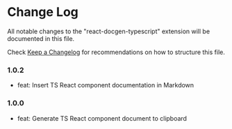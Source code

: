 # Change Log

All notable changes to the "react-docgen-typescript" extension will be documented in this file.

Check [Keep a Changelog](http://keepachangelog.com/) for recommendations on how to structure this file.

### 1.0.2

- feat: Insert TS React component documentation in Markdown

### 1.0.0

- feat: Generate TS React component document to clipboard
